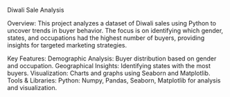 Diwali Sale Analysis

Overview: This project analyzes a dataset of Diwali sales using Python to uncover trends in buyer behavior. The focus is on identifying which gender, states, and occupations had the highest number of buyers, providing insights for targeted marketing strategies.

Key Features:
Demographic Analysis: Buyer distribution based on gender and occupation.
Geographical Insights: Identifying states with the most buyers.
Visualization: Charts and graphs using Seaborn and Matplotlib.
Tools & Libraries:
Python: Numpy, Pandas, Seaborn, Matplotlib for analysis and visualization.
